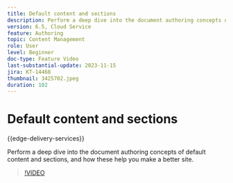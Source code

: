 ```yaml
---
title: Default content and sections
description: Perform a deep dive into the document authoring concepts of default content and sections.
version: 6.5, Cloud Service
feature: Authoring
topic: Content Management
role: User
level: Beginner
doc-type: Feature Video
last-substantial-update: 2023-11-15
jira: KT-14468
thumbnail: 3425702.jpeg
duration: 102
---
```


# Default content and sections

{{edge-delivery-services}}

Perform a deep dive into the document authoring concepts of default content and sections, and how these help you make a better site.

>[!VIDEO](https://video.tv.adobe.com/v/3425702/?learn=on)

